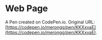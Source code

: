 # Web Page

A Pen created on CodePen.io. Original URL: [https://codepen.io/merongg/pen/KKXxvaE](https://codepen.io/merongg/pen/KKXxvaE).

